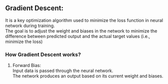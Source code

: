 ## Gradient Descent:<br>

It is a key optimization algorithm used to minimize the loss function in neural network during training.<br>
The goal is to adjust the weight and biases in the network to minimize the difference between predicted output and the actual target values (i.e., minimize the loss)<br>

### How Gradient Descent works?
1) Forward Bias:<br>
Input data is passed through the neural network.<br>
The network produces an output based on its current weight and biases.






